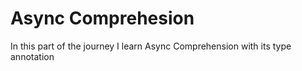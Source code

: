 # Async Comprehesion
In this part of the journey I learn Async Comprehension with its type annotation